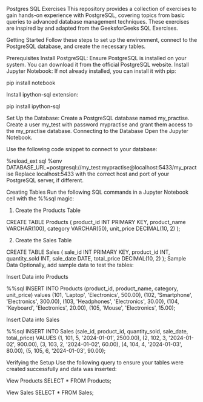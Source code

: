Postgres SQL Exercises
This repository provides a collection of exercises to gain hands-on experience with PostgreSQL, covering topics from basic queries to advanced database management techniques. 
These exercises are inspired by and adapted from the GeeksforGeeks SQL Exercises.

Getting Started
Follow these steps to set up the environment, connect to the PostgreSQL database, and create the necessary tables.

Prerequisites
Install PostgreSQL: Ensure PostgreSQL is installed on your system. You can download it from the official PostgreSQL website.
Install Jupyter Notebook: If not already installed, you can install it with pip:

pip install notebook

Install ipython-sql extension:

pip install ipython-sql

Set Up the Database:
Create a PostgreSQL database named my_practise.
Create a user my_test with password mypractise and grant them access to the my_practise database.
Connecting to the Database
Open the Jupyter Notebook.

Use the following code snippet to connect to your database:

%reload_ext sql
%env DATABASE_URL=postgresql://my_test:mypractise@localhost:5433/my_practise
Replace localhost:5433 with the correct host and port of your PostgreSQL server, if different.

Creating Tables
Run the following SQL commands in a Jupyter Notebook cell with the %%sql magic:

1. Create the Products Table

CREATE TABLE Products (
    product_id INT PRIMARY KEY,
    product_name VARCHAR(100),
    category VARCHAR(50),
    unit_price DECIMAL(10, 2)
);

2. Create the Sales Table

CREATE TABLE Sales (
    sale_id INT PRIMARY KEY,
    product_id INT,
    quantity_sold INT,
    sale_date DATE,
    total_price DECIMAL(10, 2)
);
Sample Data
Optionally, add sample data to test the tables:

Insert Data into Products

%%sql
INSERT INTO Products (product_id, product_name, category, unit_price) 
values
(101, 'Laptop', 'Electronics', 500.00),
(102, 'Smartphone', 'Electronics', 300.00),
(103, 'Headphones', 'Electronics', 30.00),
(104, 'Keyboard', 'Electronics', 20.00),
(105, 'Mouse', 'Electronics', 15.00);

Insert Data into Sales

%%sql
INSERT INTO Sales (sale_id, product_id, quantity_sold, sale_date, total_price) VALUES
(1, 101, 5, '2024-01-01', 2500.00),
(2, 102, 3, '2024-01-02', 900.00),
(3, 103, 2, '2024-01-02', 60.00),
(4, 104, 4, '2024-01-03', 80.00),
(5, 105, 6, '2024-01-03', 90.00);


Verifying the Setup
Use the following query to ensure your tables were created successfully and data was inserted:

View Products
SELECT * FROM Products;

View Sales
SELECT * FROM Sales;
